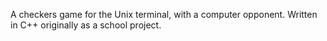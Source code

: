 A checkers game for the Unix terminal, with a computer opponent. Written in C++ originally as a school project.